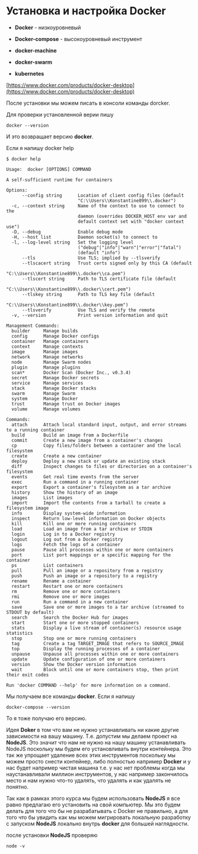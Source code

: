 # Установка и настройка Docker

- **Docker** - низкоуровневый
- **Docker-compose** - высокоуровневый инструмент

- **docker-machine**
- **docker-swarm**
- **kubernetes**

[https://www.docker.com/products/docker-desktop](https://www.docker.com/products/docker-desktop)

После установки мы можем писать в консоли команды dorcker.

Для проверки установленной верии пишу

```shell
docker --version
```

И это возвращает версию **docker**.

Если я напишу docker help

```shell
$ docker help

Usage:  docker [OPTIONS] COMMAND

A self-sufficient runtime for containers

Options:
      --config string      Location of client config files (default
                           "C:\\Users\\Konstantine899\\.docker")
  -c, --context string     Name of the context to use to connect to the
                           daemon (overrides DOCKER_HOST env var and
                           default context set with "docker context use")
  -D, --debug              Enable debug mode
  -H, --host list          Daemon socket(s) to connect to
  -l, --log-level string   Set the logging level
                           ("debug"|"info"|"warn"|"error"|"fatal")
                           (default "info")
      --tls                Use TLS; implied by --tlsverify
      --tlscacert string   Trust certs signed only by this CA (default
                           "C:\\Users\\Konstantine899\\.docker\\ca.pem")
      --tlscert string     Path to TLS certificate file (default
                           "C:\\Users\\Konstantine899\\.docker\\cert.pem")
      --tlskey string      Path to TLS key file (default
                           "C:\\Users\\Konstantine899\\.docker\\key.pem")
      --tlsverify          Use TLS and verify the remote
  -v, --version            Print version information and quit

Management Commands:
  builder     Manage builds
  config      Manage Docker configs
  container   Manage containers
  context     Manage contexts
  image       Manage images
  network     Manage networks
  node        Manage Swarm nodes
  plugin      Manage plugins
  scan*       Docker Scan (Docker Inc., v0.3.4)
  secret      Manage Docker secrets
  service     Manage services
  stack       Manage Docker stacks
  swarm       Manage Swarm
  system      Manage Docker
  trust       Manage trust on Docker images
  volume      Manage volumes

Commands:
  attach      Attach local standard input, output, and error streams to a running container
  build       Build an image from a Dockerfile
  commit      Create a new image from a container's changes
  cp          Copy files/folders between a container and the local filesystem
  create      Create a new container
  deploy      Deploy a new stack or update an existing stack
  diff        Inspect changes to files or directories on a container's filesystem
  events      Get real time events from the server
  exec        Run a command in a running container
  export      Export a container's filesystem as a tar archive
  history     Show the history of an image
  images      List images
  import      Import the contents from a tarball to create a filesystem image
  info        Display system-wide information
  inspect     Return low-level information on Docker objects
  kill        Kill one or more running containers
  load        Load an image from a tar archive or STDIN
  login       Log in to a Docker registry
  logout      Log out from a Docker registry
  logs        Fetch the logs of a container
  pause       Pause all processes within one or more containers
  port        List port mappings or a specific mapping for the container
  ps          List containers
  pull        Pull an image or a repository from a registry
  push        Push an image or a repository to a registry
  rename      Rename a container
  restart     Restart one or more containers
  rm          Remove one or more containers
  rmi         Remove one or more images
  run         Run a command in a new container
  save        Save one or more images to a tar archive (streamed to STDOUT by default)
  search      Search the Docker Hub for images
  start       Start one or more stopped containers
  stats       Display a live stream of container(s) resource usage statistics
  stop        Stop one or more running containers
  tag         Create a tag TARGET_IMAGE that refers to SOURCE_IMAGE
  top         Display the running processes of a container
  unpause     Unpause all processes within one or more containers
  update      Update configuration of one or more containers
  version     Show the Docker version information
  wait        Block until one or more containers stop, then print their exit codes

Run 'docker COMMAND --help' for more information on a command.
```

Мы получаем все команды **docker**. Если я напишу

```shell
docker-compose --version
```

То я тоже получаю его версию.

Идея **Doker** в том что вам не нужно устанавливать ни какие другие зависимости на вашу машину. Т.е. допустим мы делаем проект на **NodeJS**. Это значит что нам не нужно на нашу машину устанавливать NodeJS поскольку мы будем его установливать внутри контейнера. Это так же упрощает удаление всех этих инструментов поскольку мы можем просто снести контейнер, либо полностью например **Docker** и у нас будет например чистая машина т.е. у нас нет проблемы когда мы наустанавливали миллион инструментов, у нас например закончилось место и нам нужно что-то удалять, что удалять и как удалять не понятно.

Так как в рамках этого курса мы будем использовать **NodeJS** я все равно предлагаю его установить на свой компьютер. Мы это будем делать для того что бы не разрабатывать с Docker не правильно, а для того что бы увидить как мы можем мигрировать локальную разработку с запуском **NodeJS** локально внутрь **docker** для большей наглядности.

после установки **NodeJS** проверяю

```shell
node -v
```
